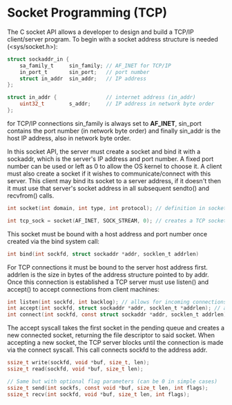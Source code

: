 # Socket Programming (TCP)

The C socket API allows a developer to design and build a TCP/IP client/server program. To begin with a socket address structure is needed (<sys/socket.h>):
```C
struct sockaddr_in {
    sa_family_t     sin_family; // AF_INET for TCP/IP
    in_port_t       sin_port;   // port number
    struct in_addr  sin_addr;   // IP address
};

struct in_addr {                // internet address (in_addr)
    uint32_t        s_addr;     // IP address in network byte order
};
```
for TCP/IP connections sin_family is always set to **AF_INET**, sin_port contains the port number (in network byte order) and finally sin_addr is the host IP address, also in network byte order.

In this socket API, the server must create a socket and bind it with a sockaddr, which is the server's IP address and port number. A fixed port number can be used or left as 0 to allow the OS kernel to choose it. A client must also create a socket if it wishes to communicate/connect with this server. This client may bind its socket to a server address, if it doesn't then it must use that server's socket address in all subsequent sendto() and recvfrom() calls.
```C
int socket(int domain, int type, int protocol); // definition in socket.h

int tcp_sock = socket(AF_INET, SOCK_STREAM, 0); // creates a TCP socket for send/recv
```
This socket must be bound with a host address and port number once created via the bind system call:
```C
int bind(int sockfd, struct sockaddr *addr, socklen_t addrlen)
```
For TCP connections it must be bound to the server host address first. addrlen is the size in bytes of the address structure pointed to by addr. Once this connection is established a TCP server must use listen() and accept() to accept connections from client machines:
```C
int listen(int sockfd, int backlog); // allows for incoming connections on sockfd, backlog is the max queue size for pending connections
int accept(int sockfd, struct sockaddr *addr, socklen_t *addrlen); // accept a socket
int connect(int sockfd, const struct sockaddr *addr, socklen_t addrlen); // connect that socket
```
The accept syscall takes the first socket in the pending queue and creates a new connected socket, returning the file descriptor to said socket. When accepting a new socket, the TCP server blocks until the connection is made via the connect syscall. This call connects sockfd to the address addr.

```C
ssize_t write(sockfd, void *buf, size_t, len);
ssize_t read(sockfd, void *buf, size_t len);

// Same but with optional flag parameters (can be 0 in simple cases)
ssize_t send(int sockfs, const void *buf, size_t len, int flags);
ssize_t recv(int sockfd, void *buf, size_t len, int flags);
```

